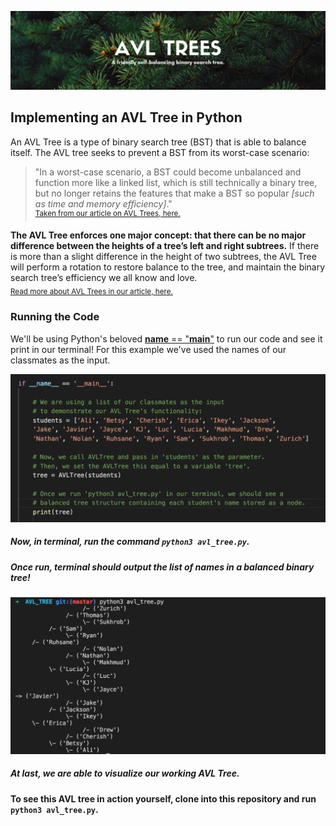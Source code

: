 ![Header that reads: AVL TREES, a friendly, self-balancing binary search tree](./photos/AVL_TREES_HEADER.png)
## Implementing an AVL Tree in Python

An AVL Tree is a type of binary search tree (BST) that is able to balance itself. The AVL tree seeks to prevent a BST from its worst-case scenario:

> "In a worst-case scenario, a BST could become unbalanced and function more like a linked list, which is still technically a binary tree, but no longer retains the features that make a BST so popular _[such as time and memory efficiency]_." <br>
<sup>[Taken from our article on AVL Trees, here.](https://medium.com/@betsy.bailey80/avl-trees-for-the-win-69602cae9e18?source=friends_link&sk=55015927c8486c68a9038650ab1e1e54)</sup>

**The AVL Tree enforces one major concept: that there can be no major difference between the heights of a tree’s left and right subtrees.** If there is more than a slight difference in the height of two subtrees, the AVL Tree will perform a rotation to restore balance to the tree, and maintain the binary search tree’s efficiency we all know and love.<br>
<sub>[Read more about AVL Trees in our article, here.](https://medium.com/@betsy.bailey80/avl-trees-for-the-win-69602cae9e18?source=friends_link&sk=55015927c8486c68a9038650ab1e1e54)</sub>




### Running the Code

We'll be using Python's beloved [__name__ == "__main__"](https://docs.python.org/3/library/__main__.html) to run our code and see it print in our terminal! For this example we've used the names of our classmates as the input. 

<img src="photos/avl_tree_print_screenshot.png" alt="screenshot of a code block found in avl_tree.py that will print the AVL Tree in the terminal" width="700"/> <br>

##### Now, in terminal, run the command `python3 avl_tree.py`. <br>
##### Once run, terminal should output the list of names in a balanced binary tree! 

<img src="photos/avl_tree_output_screenshot.png" alt="screenshot of a terminal output visualizing the balanced AVL tree" width="700"/>
<br>

##### At last, we are able to visualize our working AVL Tree.

#### To see this AVL tree in action yourself, clone into this repository and run `python3 avl_tree.py`.
